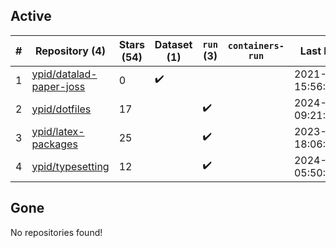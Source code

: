 ## Active
| # | Repository (4) | Stars (54) | Dataset (1) | `run` (3) | `containers-run` | Last Modified |
| --- | --- | --- | --- | --- | --- | --- |
| 1 | [ypid/datalad-paper-joss](https://github.com/ypid/datalad-paper-joss) | 0 | :heavy_check_mark: |  |  | 2021-04-10 15:56:15+00:00 |
| 2 | [ypid/dotfiles](https://github.com/ypid/dotfiles) | 17 |  | :heavy_check_mark: |  | 2024-11-10 09:21:40+00:00 |
| 3 | [ypid/latex-packages](https://github.com/ypid/latex-packages) | 25 |  | :heavy_check_mark: |  | 2023-10-01 18:06:51+00:00 |
| 4 | [ypid/typesetting](https://github.com/ypid/typesetting) | 12 |  | :heavy_check_mark: |  | 2024-06-02 05:50:25+00:00 |

## Gone
No repositories found!
